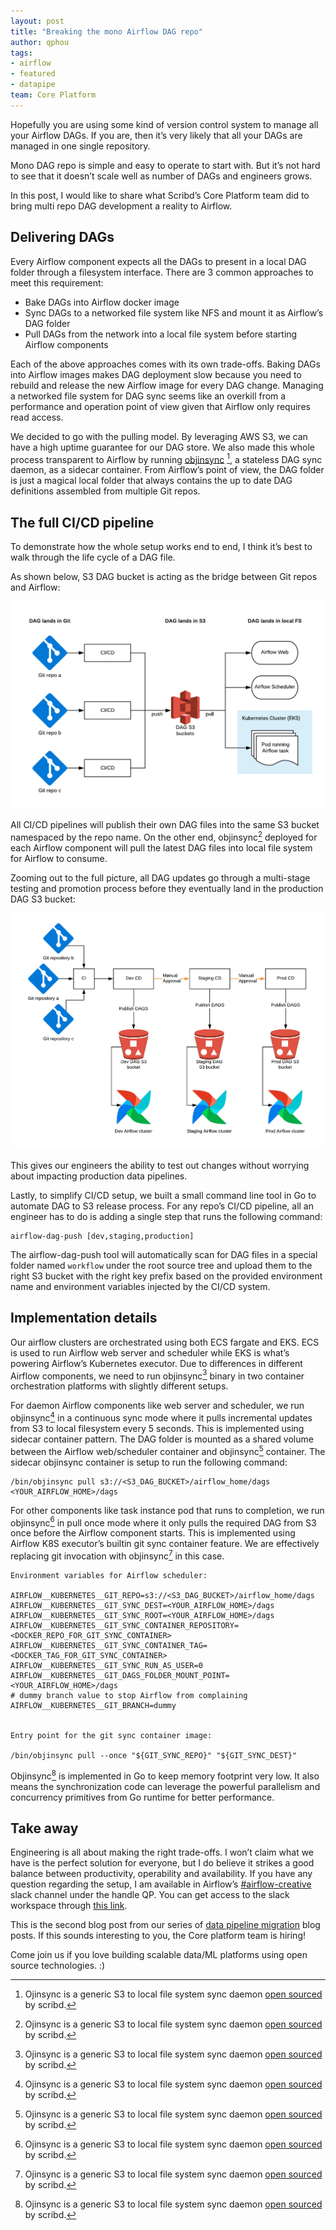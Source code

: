 ```yaml
---
layout: post
title: "Breaking the mono Airflow DAG repo"
author: qphou
tags:
- airflow
- featured
- datapipe
team: Core Platform
---
```


Hopefully you are using some kind of version control system to manage all your
Airflow DAGs. If you are, then it’s very likely that all your DAGs are managed
in one single repository.

Mono DAG repo is simple and easy to operate to start with. But it’s not hard to
see that it doesn’t scale well as number of DAGs and engineers grows.

In this post, I would like to share what Scribd’s Core Platform team did to
bring multi repo DAG development a reality to Airflow.


## Delivering DAGs

Every Airflow component expects all the DAGs to present in a local DAG folder
through a filesystem interface. There are 3 common approaches to meet this
requirement:

* Bake DAGs into Airflow docker image
* Sync DAGs to a networked file system like NFS and mount it as Airflow’s DAG
folder
* Pull DAGs from the network into a local file system before starting Airflow
components

Each of the above approaches comes with its own trade-offs. Baking DAGs into
Airflow images makes DAG deployment slow because you need to rebuild and
release the new Airflow image for every DAG change. Managing a networked
file system for DAG sync seems like an overkill from a performance and operation
point of view given that Airflow only requires read access.

We decided to go with the pulling model. By leveraging AWS S3, we can have a
high uptime guarantee for our DAG store. We also made this whole process
transparent to Airflow by running
[objinsync](https://github.com/scribd/objinsync) [^1], a stateless DAG sync daemon,
as a sidecar container. From Airflow’s point of view, the DAG folder is just a
magical local folder that always contains the up to date DAG definitions
assembled from multiple Git repos.


## The full CI/CD pipeline

To demonstrate how the whole setup works end to end, I think it’s best to walk
through the life cycle of a DAG file.

As shown below, S3 DAG bucket is acting as the bridge between Git repos and
Airflow:

![Using S3 as the bridge](/post-images/2020-03-airflow/s3-as-bridge.png)

All CI/CD pipelines will publish their own DAG files into the same S3 bucket
namespaced by the repo name. On the other end, objinsync[^1] deployed for each
Airflow component will pull the latest DAG files into local file system for
Airflow to consume.

Zooming out to the full picture, all DAG updates go through a multi-stage
testing and promotion process before they eventually land in the production DAG
S3 bucket:

![DAG release pipeline](/post-images/2020-03-airflow/dag-release-pipeline.png)

This gives our engineers the ability to test out changes without worrying about
impacting production data pipelines.

Lastly, to simplify CI/CD setup, we built a small command line tool in Go to
automate DAG to S3 release process. For any repo’s CI/CD pipeline, all an
engineer has to do is adding a single step that runs the following command:

```
airflow-dag-push [dev,staging,production]
```

The airflow-dag-push tool will automatically scan for DAG files in a special
folder named `workflow` under the root source tree and upload them to the right
S3 bucket with the right key prefix based on the provided environment name and
environment variables injected by the CI/CD system.


## Implementation details

Our airflow clusters are orchestrated using both ECS fargate and EKS. ECS is
used to run Airflow web server and scheduler while EKS is what’s powering
Airflow’s Kubernetes executor. Due to differences in different Airflow
components, we need to run objinsync[^1] binary in two container orchestration
platforms with slightly different setups.

For daemon Airflow components like web server and scheduler, we run
objinsync[^1] in a continuous sync mode where it pulls incremental updates from
S3 to local filesystem every 5 seconds. This is implemented using sidecar
container pattern. The DAG folder is mounted as a shared volume between the
Airflow web/scheduler container and objinsync[^1] container. The sidecar
objinsync container is setup to run the following command:

```
/bin/objinsync pull s3://<S3_DAG_BUCKET>/airflow_home/dags <YOUR_AIRFLOW_HOME>/dags
```

For other components like task instance pod that runs to completion, we run
objinsync[^1] in pull once mode where it only pulls the required DAG from S3 once
before the Airflow component starts. This is implemented using Airflow K8S
executor’s builtin git sync container feature. We are effectively replacing git
invocation with objinsync[^1] in this case.

```
Environment variables for Airflow scheduler:

AIRFLOW__KUBERNETES__GIT_REPO=s3://<S3_DAG_BUCKET>/airflow_home/dags
AIRFLOW__KUBERNETES__GIT_SYNC_DEST=<YOUR_AIRFLOW_HOME>/dags
AIRFLOW__KUBERNETES__GIT_SYNC_ROOT=<YOUR_AIRFLOW_HOME>/dags
AIRFLOW__KUBERNETES__GIT_SYNC_CONTAINER_REPOSITORY=<DOCKER_REPO_FOR_GIT_SYNC_CONTAINER>
AIRFLOW__KUBERNETES__GIT_SYNC_CONTAINER_TAG=<DOCKER_TAG_FOR_GIT_SYNC_CONTAINER>
AIRFLOW__KUBERNETES__GIT_SYNC_RUN_AS_USER=0
AIRFLOW__KUBERNETES__GIT_DAGS_FOLDER_MOUNT_POINT=<YOUR_AIRFLOW_HOME>/dags
# dummy branch value to stop Airflow from complaining
AIRFLOW__KUBERNETES__GIT_BRANCH=dummy


Entry point for the git sync container image:

/bin/objinsync pull --once "${GIT_SYNC_REPO}" "${GIT_SYNC_DEST}"
```

Objinsync[^1] is implemented in Go to keep memory footprint very low. It also means
the synchronization code can leverage the powerful parallelism and concurrency
primitives from Go runtime for better performance.


## Take away

Engineering is all about making the right trade-offs. I won’t claim what we have
is the perfect solution for everyone, but I do believe it strikes a good
balance between productivity, operability and availability. If you have any
question regarding the setup, I am available in Airflow’s
[#airflow-creative](https://apache-airflow.slack.com/messages/airflow-creative)
slack channel under the handle QP. You can get access to the slack workspace
through [this link](https://apache-airflow-slack.herokuapp.com/).

This is the second blog post from our series of [data pipeline
migration](https://tech.scribd.com/blog/2020/modernizing-an-old-data-pipeline.html)
blog posts. If this sounds interesting to you, the Core platform team is
hiring!

Come join us if you love building scalable data/ML platforms using open source
technologies. :)


[^1]: Ojinsync is a generic S3 to local file system sync daemon [open sourced](https://github.com/scribd/objinsync) by scribd.
